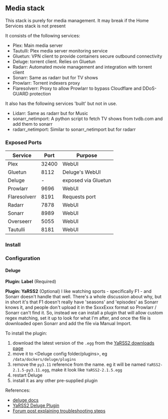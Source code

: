 ## Media stack
This stack is purely for media management. It may break if the Home Services stack is not present

It consists of the following services:
- Plex: Main media server
- Tautulli: Plex media server monitoring service
- Gluetun: VPN client to provide containers secure outbound connectivity
- Deluge: torrent client. Relies on Gluetun
- Radarr: Automated movie management and integration with torrent client
- Sonarr: Same as radarr but for TV shows
- Prowlarr: Torrent indexers proxy
- Flaresolverr: Proxy to allow Prowlarr to bypass Cloudflare and DDoS-GUARD protection


It also has the following services 'built' but not in use.
- Lidarr: Same as radarr but for Music
- sonarr_netimport: A python script to fetch TV shows from tvdb.com and add them to sonarr
- radarr_netimport: Similar to sonarr_netimport but for radarr

### Exposed Ports
| Service | Port | Purpose |
|---|---|--- |
| Plex | 32400 | WebUI |
| Gluetun | 8112 | Deluge's WebUI | 
| Deluge | - | exposed via Gluetun | 
| Prowlarr | 9696 | WebUI | 
| Flaresolverr| 8191 | Requests port |
| Radarr | 7878 | WebUI | 
| Sonarr | 8989 | WebUI | 
| Overseerr | 5055 | WebUI | 
| Tautulli | 8181 | WebUI | 


### Install


### Configuration

#### Deluge

**Plugin: Label**
(Required)

**Plugin: YaRSS2**
(Optional)
I like watching sports - specifically F1 - and Sonarr doesn't handle that well. There's a whole discussion about why, but in short it's that F1 doesn't really have 'seasons' and 'episodes' as Sonarr knows it, and people don't upload it in the SxxxExxx format so Prowlarr / Sonarr can't find it.
So, instead we can install a plugin that will allow custom regex matching, set it up to look for what I'm after, and once the file is downloaded open Sonarr and add the file via Manual Import.

To install the plugin:
1. download the latest version of the `.egg` from the [YaRSS2 downloads page](https://bitbucket.org/bendikro/deluge-yarss-plugin/downloads/)
2. move it to <Deluge config folder/plugins>, eg `/data/dockers/deluge/plugins`
3. remove the `py3.11` reference from the name. eg it will be named `YaRSS2-2.1.5-py3.11.egg`, make it look like `YaRSS2-2.1.5.egg`
4. restart Deluge
5. install it as any other pre-supplied plugin

References:
- [deluge docs](https://deluge-torrent.org/plugins/#InstallingPlugins)
- [YaRSS2 Deluge Plugin](https://deluge-torrent.org/plugins/yarss2/)
- [Forum post explaining troubleshooting steps](https://forum.deluge-torrent.org/viewtopic.php?t=56261)



